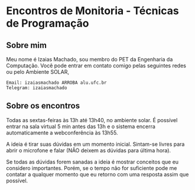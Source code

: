 # Encontros de Monitoria - Técnicas de Programação

## Sobre mim
Meu nome é Izaias Machado, sou membro do PET da Engenharia da Computação. Você pode entrar em contato comigo pelas seguintes redes ou pelo Ambiente SOLAR,
```
Email: izaiasmachado ARROBA alu.ufc.br
Telegram: izaiasmachado
```

## Sobre os encontros
Todas as sextas-feiras às 13h até 13h40, no ambiente solar. É possível entrar na sala virtual 5 min antes das 13h e o sistema encerra automaticamente a webconferência às 13h55.

A ideia é tirar suas dúvidas em um momento inicial. Sintam-se livres para abrir o microfone e falar (NÃO deixem as dúvidas para última hora). 

Se todas as dúvidas forem sanadas a ideia é mostrar conceitos que eu considero importantes. Porém, se o tempo não for suficiente pode me contatar a qualquer momento que eu retorno com uma resposta assim que possível.
